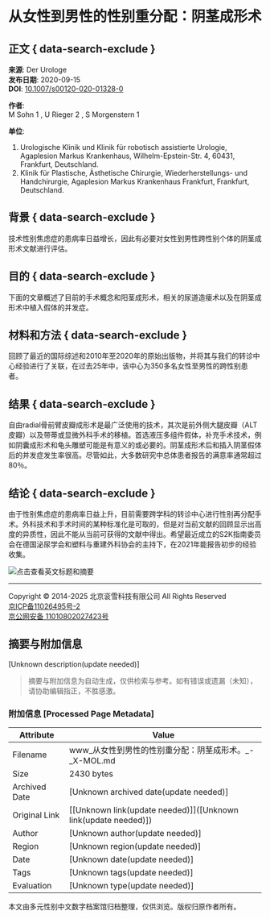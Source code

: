 # 从女性到男性的性别重分配：阴茎成形术 

## 正文 { data-search-exclude }


**来源**: Der Urologe  
**发布日期**: 2020-09-15  
**DOI**: [10.1007/s00120-020-01328-0](https://www.x-mol.com/ref/1661) 

**作者**:  
M Sohn 1 , U Rieger 2 , S Morgenstern 1  

**单位**:  
1. Urologische Klinik und Klinik für robotisch assistierte Urologie, Agaplesion Markus Krankenhaus, Wilhelm-Epstein-Str. 4, 60431, Frankfurt, Deutschland.  
2. Klinik für Plastische, Ästhetische Chirurgie, Wiederherstellungs- und Handchirurgie, Agaplesion Markus Krankenhaus Frankfurt, Frankfurt, Deutschland.

## 背景   { data-search-exclude }
技术性别焦虑症的患病率日益增长，因此有必要对女性到男性跨性别个体的阴茎成形术文献进行评估。 

## 目的   { data-search-exclude }
下面的文章概述了目前的手术概念和阳茎成形术，相关的尿道造瘘术以及在阴茎成形术中植入假体的并发症。 

## 材料和方法   { data-search-exclude }
回顾了最近的国际综述和2010年至2020年的原始出版物，并将其与我们的转诊中心经验进行了关联，在过去25年中，该中心为350多名女性至男性的跨性别患者。 

## 结果   { data-search-exclude }
自由radial骨前臂皮瓣成形术是最广泛使用的技术，其次是前外侧大腿皮瓣（ALT皮瓣）以及带蒂或显微外科手术的移植。首选液压多组件假体，补充手术技术，例如阴囊成形术和龟头雕塑可能是有意义的或必要的。阴茎成形术后和插入阴茎假体后的并发症发生率很高。尽管如此，大多数研究中总体患者报告的满意率通常超过80％。 

## 结论   { data-search-exclude }
由于性别焦虑症的患病率日益上升，目前需要跨学科的转诊中心进行性别再分配手术。外科技术和手术时间的某种标准化是可取的，但是对当前文献的回顾显示出高度的异质性，因此不能从当前可获得的文献中得出。希望最近成立的S2K指南委员会在德国泌尿学会和塑料与重建外科协会的主持下，在2021年能报告初步的经验收集。

![点击查看英文标题和摘要](https://scdn.x-mol.com/jcss/images/paperTranslation.png)

---

Copyright © 2014-2025 北京衮雪科技有限公司 All Rights Reserved  
[京ICP备11026495号-2](https://beian.miit.gov.cn/)  
[京公网安备 11010802027423号](http://www.beian.gov.cn/portal/registerSystemInfo?recordcode=11010802027423)  
<!-- tcd_original_link https://www.x-mol.com/paper/1309326804673335296/t -->


## 摘要与附加信息

<!-- tcd_abstract -->
[Unknown description(update needed)]
<!-- tcd_abstract_end -->

> 摘要与附加信息为自动生成，仅供检索与参考。如有错误或遗漏（未知），请协助编辑指正，不胜感激。

### 附加信息 [Processed Page Metadata]

| Attribute       | Value                                  |
|-----------------|----------------------------------------|
| Filename        | www_从女性到男性的性别重分配：阴茎成形术。_-_X-MOL.md                             |
| Size            | 2430 bytes                           |
| Archived Date   | [Unknown archived date(update needed)]                             |
| Original Link   | [[Unknown link(update needed)]]([Unknown link(update needed)])                       |
| Author          | [Unknown author(update needed)]                               |
| Region          | [Unknown region(update needed)]                               |
| Date            | [Unknown date(update needed)]                                 |
| Tags            | [Unknown tags(update needed)]                                 |
| Evaluation            | [Unknown type(update needed)]                                 |
<!-- tcd_table_end -->

本文由多元性别中文数字档案馆归档整理，仅供浏览。版权归原作者所有。
